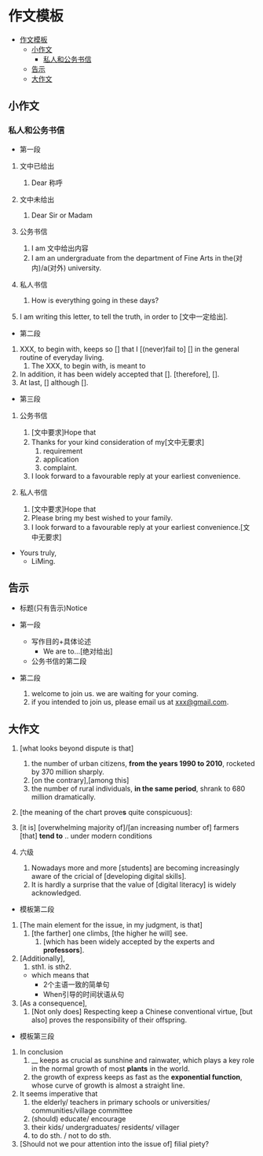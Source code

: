 # 作文模板

- [作文模板](#作文模板)
  - [小作文](#小作文)
    - [私人和公务书信](#私人和公务书信)
  - [告示](#告示)
  - [大作文](#大作文)

## 小作文

### 私人和公务书信

- 第一段

1. 文中已给出
   1. Dear 称呼
2. 文中未给出
   1. Dear Sir or Madam

3. 公务书信
   1. I am 文中给出内容
   2. I am an undergraduate from the department of Fine Arts in the(对内)/a(对外) university.
4. 私人书信
   1. How is everything going in these days?

5. I am writing this letter, to tell the truth, in order to [文中一定给出].

- 第二段

1. XXX, to begin with, keeps so [] that I [(never)fail to] [] in the general routine of everyday living.
   1. The XXX, to begin with, is meant to
2. In addition, it has been widely accepted that []. [therefore], [].
3. At last, [] although [].

- 第三段

1. 公务书信
   1. [文中要求]Hope that
   2. Thanks for your kind consideration of my[文中无要求]
       1. requirement
       2. application
       3. complaint.
   3. I look forward to a favourable reply at your earliest convenience.

2. 私人书信
   1. [文中要求]Hope that
   2. Please bring my best wished to your family.
   3. I look forward to a favourable reply at your earliest convenience.[文中无要求]

- Yours truly,
  - LiMing.

## 告示

- 标题(只有告示)Notice

- 第一段
  - 写作目的+具体论述
    - We are to...[绝对给出]
  - 公务书信的第二段
- 第二段
  1. welcome to join us. we are waiting for your coming.
  2. if you intended to join us, please email us at xxx@gmail.com.

## 大作文

1. [what looks beyond dispute is that]
   1. the number of urban citizens, **from the years 1990 to 2010**, rocketed by 370 million sharply.
   2. [on the contrary],[among this]
   3. the number of rural individuals, **in the same period**, shrank to 680 million dramatically.
2. [the meaning of the chart prove**s** quite conspicuous]:
3. [it is] [overwhelming majority of]/[an increasing number of] farmers [that] **tend to** .. under modern conditions

4. 六级
   1. Nowadays more and more [students] are becoming increasingly aware of the cricial of [developing digital skills].
   2. It is hardly a surprise that the value of [digital literacy] is widely acknowledged.

- 模板第二段

1. [The main element for the issue, in my judgment, is that]
   1. [the farther] one climbs, [the higher he will] see.
      1. [which has been widely accepted by the experts and **professors**].
2. [Additionally],
   1. sth1. is sth2.
     - which means that
       - 2个主语一致的简单句
       - When引导的时间状语从句
3. [As a consequence],
   1. [Not only does] Respecting keep a Chinese conventional virtue, [but also] proves the responsibility of their offspring.

- 模板第三段

1. In conclusion
   1. __ keeps as crucial as sunshine and rainwater, which plays a key role in the normal growth of most **plants** in the world.
   2. the growth of express keeps as fast as the **exponential function**, whose curve of growth is almost a straight line.
2. It seems imperative that
   1. the elderly/ teachers in primary schools or universities/ communities/village committee
   2. (should) educate/ encourage
   3. their kids/ undergraduates/ residents/ villager
   4. to do sth. / not to do sth.
3. [Should not we pour attention into the issue of] filial piety?

